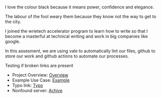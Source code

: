 I love the colour black because it means power, confidence and elegance.

The labour of the fool weary them because they know not the way to get to the city.

I joined the wrietech accelerator program to learn how to write so that I become a masterful at technical writing and work in big companies like google.

In this assesment, we are using vale to automatically lint our files, github to store our work and github actions to automate our processes.

Testing if broken links are present
- Project Overview: [Overview](./not-found)
- Example Use Case: [Example](https://example.com)
- Typo link: [Typo](http://type-url)
- Nonfound server: [Achive](https://olc)

